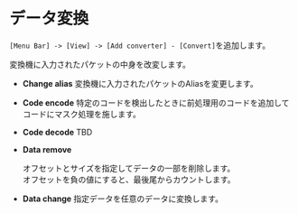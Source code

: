 # データ変換

`[Menu Bar] -> [View] -> [Add converter] - [Convert]`を追加します。

変換機に入力されたパケットの中身を改変します。

* **Change alias**
  変換機に入力されたパケットのAliasを変更します。

* **Code encode**
  特定のコードを検出したときに前処理用のコードを追加してコードにマスク処理を施します。

* **Code decode**
  TBD

* **Data remove**

  オフセットとサイズを指定してデータの一部を削除します。<br>
  オフセットを負の値にすると、最後尾からカウントします。

* **Data change**
  指定データを任意のデータに変換します。

